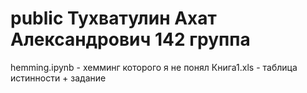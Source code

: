# public Тухватулин Ахат Александрович 142 группа

hemming.ipynb - хемминг которого я не понял 
Книга1.xls - таблица истинности + задание
